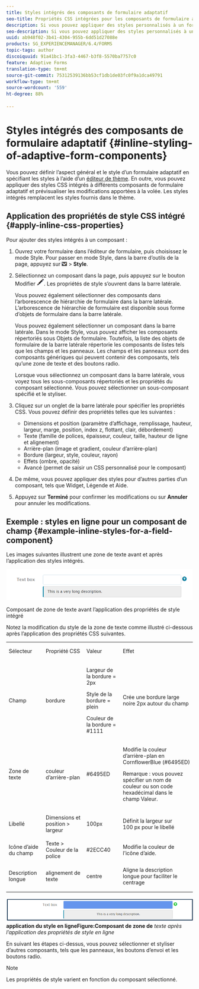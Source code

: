 ```yaml
---
title: Styles intégrés des composants de formulaire adaptatif
seo-title: Propriétés CSS intégrées pour les composants de formulaire adaptatif
description: Si vous pouvez appliquer des styles personnalisés à un formulaire adaptatif, vous pouvez également appliquer des propriétés de style CSS intégré sur les différents composants d’un formulaire adaptatif.
seo-description: Si vous pouvez appliquer des styles personnalisés à un formulaire adaptatif, vous pouvez également appliquer des propriétés de style CSS intégré sur les différents composants d’un formulaire adaptatif.
uuid: ab948f02-3b41-4304-955b-6dd51d27088e
products: SG_EXPERIENCEMANAGER/6.4/FORMS
topic-tags: author
discoiquuid: 91a41bc1-3fa3-4467-b3f8-5570ba7757c0
feature: Adaptive Forms
translation-type: tm+mt
source-git-commit: 75312539136bb53cf1db1de03fc0f9a1dca49791
workflow-type: tm+mt
source-wordcount: '559'
ht-degree: 88%

---
```



# Styles intégrés des composants de formulaire adaptatif {#inline-styling-of-adaptive-form-components}

Vous pouvez définir l’aspect général et le style d’un formulaire adaptatif en spécifiant les styles à l’aide d’un [éditeur de thème](/help/forms/using/themes.md). En outre, vous pouvez appliquer des styles CSS intégrés à différents composants de formulaire adaptatif et prévisualiser les modifications apportées à la volée. Les styles intégrés remplacent les styles fournis dans le thème.

## Application des propriétés de style CSS intégré {#apply-inline-css-properties}

Pour ajouter des styles intégrés à un composant :

1. Ouvrez votre formulaire dans l’éditeur de formulaire, puis choisissez le mode Style. Pour passer en mode Style, dans la barre d’outils de la page, appuyez sur ![liste déroulante de trame](assets/canvas-drop-down.png) > **Style**.
1. Sélectionnez un composant dans la page, puis appuyez sur le bouton Modifier ![bouton Modifier](assets/edit-button.png). Les propriétés de style s’ouvrent dans la barre latérale.

   Vous pouvez également sélectionner des composants dans l’arborescence de hiérarchie de formulaire dans la barre latérale. L’arborescence de hiérarchie de formulaire est disponible sous forme d’objets de formulaire dans la barre latérale.

   Vous pouvez également sélectionner un composant dans la barre latérale. Dans le mode Style, vous pouvez afficher les composants répertoriés sous Objets de formulaire. Toutefois, la liste des objets de formulaire de la barre latérale répertorie les composants de listes tels que les champs et les panneaux. Les champs et les panneaux sont des composants génériques qui peuvent contenir des composants, tels qu’une zone de texte et des boutons radio.

   Lorsque vous sélectionnez un composant dans la barre latérale, vous voyez tous les sous-composants répertoriés et les propriétés du composant sélectionné. Vous pouvez sélectionner un sous-composant spécifié et le styliser.

1. Cliquez sur un onglet de la barre latérale pour spécifier les propriétés CSS. Vous pouvez définir des propriétés telles que les suivantes :

   * Dimensions et position (paramètre d’affichage, remplissage, hauteur, largeur, marge, position, index z, flottant, clair, débordement)
   * Texte (famille de polices, épaisseur, couleur, taille, hauteur de ligne et alignement)
   * Arrière-plan (image et gradient, couleur d’arrière-plan)
   * Bordure (largeur, style, couleur, rayon)
   * Effets (ombre, opacité)
   * Avancé (permet de saisir un CSS personnalisé pour le composant)

1. De même, vous pouvez appliquer des styles pour d’autres parties d’un composant, tels que Widget, Légende et Aide.
1. Appuyez sur **Terminé** pour confirmer les modifications ou sur **Annuler** pour annuler les modifications.

## Exemple : styles en ligne pour un composant de champ {#example-inline-styles-for-a-field-component}

Les images suivantes illustrent une zone de texte avant et après l’application des styles intégrés.

![Composant de zone de texte avant l’application du style intégré](assets/no-style.png)

Composant de zone de texte avant l’application des propriétés de style intégré

Notez la modification du style de la zone de texte comme illustré ci-dessous après l’application des propriétés CSS suivantes.

<table> 
 <tbody> 
  <tr> 
   <td><p>Sélecteur</p> </td> 
   <td><p>Propriété CSS</p> </td> 
   <td><p>Valeur</p> </td> 
   <td><p>Effet</p> </td> 
  </tr> 
  <tr> 
   <td><p>Champ</p> </td> 
   <td><p>bordure</p> </td> 
   <td><p>Largeur de la bordure = 2px</p> <p>Style de la bordure = plein</p> <p>Couleur de la bordure = #1111</p> </td> 
   <td><p>Crée une bordure large noire 2px autour du champ</p> </td> 
  </tr> 
  <tr> 
   <td><p>Zone de texte</p> </td> 
   <td><p>couleur d’arrière-plan</p> </td> 
   <td><p>#6495ED</p> </td> 
   <td><p>Modifie la couleur d’arrière-plan en CornflowerBlue (#6495ED)</p> <p>Remarque : vous pouvez spécifier un nom de couleur ou son code hexadécimal dans le champ Valeur.</p> </td> 
  </tr> 
  <tr> 
   <td><p>Libellé</p> </td> 
   <td><p>Dimensions et position &gt; largeur</p> </td> 
   <td><p>100px</p> </td> 
   <td><p>Définit la largeur sur 100 px pour le libellé</p> </td> 
  </tr> 
  <tr> 
   <td>Icône d’aide du champ</td> 
   <td>Texte &gt; Couleur de la police</td> 
   <td>#2ECC40</td> 
   <td>Modifie la couleur de l’icône d’aide.</td> 
  </tr> 
  <tr> 
   <td><p>Description longue</p> </td> 
   <td><p>alignement de texte</p> </td> 
   <td><p>centre</p> </td> 
   <td><p>Aligne la description longue pour faciliter le centrage</p> </td> 
  </tr> 
 </tbody> 
</table>

![Style de zone de texte après l’](assets/applied-style.png)
**application du style en ligneFigure:Composant de zone de** *texte après l’application des propriétés de style en ligne*

En suivant les étapes ci-dessus, vous pouvez sélectionner et styliser d’autres composants, tels que les panneaux, les boutons d’envoi et les boutons radio.

>[!NOTE]
>
>Les propriétés de style varient en fonction du composant sélectionné.

